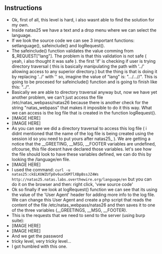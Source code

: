## Instructions

- Ok, first of all, this level is hard, i also wasnt able to find the solution for my own.
- Inside natas25 we have a text and a drop menu where we can select the language.
- If we look the source code we can see 3 important functions: setlanguage(), safeinclude() and logRequest().
- The safeinclude() function validates the value comming from \$_REQUEST["lang"]. The problem is that this validation is not safe ( yeah, i also thought it was safe ). the first 'if' is checking if user is trying directory traversal ( this is basically manipulating the path with '../' allowing access to any superior directory.) but the thing is that is doing it by replacing '../' with '' so, imagine the value of "lang" is: ".../...//". This is going to be procesed for safeinclude() function and is going to finish like this: "../".
- Basically we are able to directory traversal anyway but, now we have yet another problem, we can't just access the file /etc/natas_webpass/natas26 because there is another check for the string "natas_webpass" that makes it imposible to do it this way. What we can access is the log file that is created in the function logRequest().
- [IMAGE HERE]
- [IMAGE HERE]
- As you can see we did a directory traversal to access this log file ( i didnt mentioned that the name of the log file is being created using the session id so you need to put yours after natas25_ ). We are getting a notice that the __GREETING, __MSG, __FOOTER variables are undefined, ofcourse, this file doesnt have declared those variables. let's see how the file should look to have these variables defined, we can do this by looking the /language/en file.
- [IMAGE HERE]
- I used the command: `curl -u natas25:ckELKUWZUfpOv6uxS6M7lXBpBssJZ4Ws http://natas25.natas.labs.overthewire.org/language/en` but you can do it on the browser and then: right click, 'view source code'
- Ok so finally if we look at logRequest() function we can see that its using the value of the 'User Agent' header for adding more info to the log file. We can change this User Agent and create a php script that reads the content of the file /etc/natas_webpass/natas26 and then saves it to one of the three variables (__GREETINGS, __MSG, __FOOTER).
- This is the requests that we need to send to the server (using burp suite):
- [IMAGE HERE]
- [IMAGE HERE]
- And we get the password
- tricky level, very tricky level...
- I got humbled with this one.